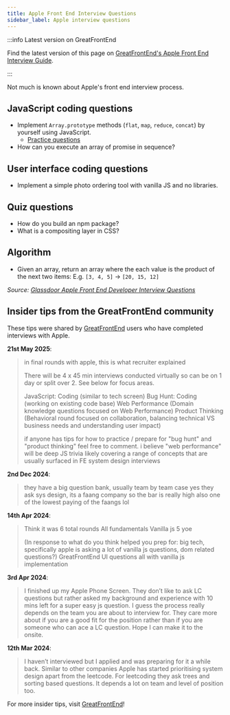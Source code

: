 ```yaml
---
title: Apple Front End Interview Questions
sidebar_label: Apple interview questions
---
```


:::info Latest version on GreatFrontEnd

Find the latest version of this page on [GreatFrontEnd's Apple Front End Interview Guide](https://www.greatfrontend.com/interviews/company/apple/questions-guides?utm_source=frontendinterviewhandbook&utm_medium=referral&gnrs=frontendinterviewhandbook).

:::

Not much is known about Apple's front end interview process.

## JavaScript coding questions

- Implement `Array.prototype` methods (`flat`, `map`, `reduce`, `concat`) by yourself using JavaScript.
  - [Practice questions](https://www.greatfrontend.com/questions/coding?utm_source=frontendinterviewhandbook&utm_medium=referral&gnrs=frontendinterviewhandbook)
- How can you execute an array of promise in sequence?

## User interface coding questions

- Implement a simple photo ordering tool with vanilla JS and no libraries.

## Quiz questions

- How do you build an npm package?
- What is a compositing layer in CSS?

## Algorithm

- Given an array, return an array where the each value is the product of the next two items: E.g. `[3, 4, 5]` -> `[20, 15, 12]`

_Source: [Glassdoor Apple Front End Developer Interview Questions](https://www.glassdoor.sg/Interview/Apple-Front-End-Developer-Interview-Questions-EI_IE1138.0,5_KO6,25.htm)_

## Insider tips from the GreatFrontEnd community

These tips were shared by [GreatFrontEnd](https://www.greatfrontend.com/?utm_source=frontendinterviewhandbook&utm_medium=referral&gnrs=frontendinterviewhandbook) users who have completed interviews with Apple.

**21st May 2025**:

> in final rounds with apple, this is what recruiter explained
>
> There will be 4 x 45 min interviews conducted virtually so can be on 1 day or split over 2. See below for focus areas.
>
> JavaScript: Coding (similar to tech screen) Bug Hunt: Coding (working on existing code base) Web Performance (Domain knowledge questions focused on Web Performance) Product Thinking (Behavioral round focused on collaboration, balancing technical VS business needs and understanding user impact)
>
> if anyone has tips for how to practice / prepare for "bug hunt" and "product thinking" feel free to comment. i believe "web performance" will be deep JS trivia likely covering a range of concepts that are usually surfaced in FE system design interviews

**2nd Dec 2024**:

> they have a big question bank, usually team by team case yes they ask sys design, its a faang company so the bar is really high also one of the lowest paying of the faangs lol

**14th Apr 2024**:

> Think it was 6 total rounds All fundamentals Vanilla js 5 yoe
>
> (In response to what do you think helped you prep for: big tech, specifically apple is asking a lot of vanilla js questions, dom related questions?) GreatFrontEnd UI questions all with vanilla js implementation

**3rd Apr 2024**:

> I finished up my Apple Phone Screen. They don’t like to ask LC questions but rather asked my background and experience with 10 mins left for a super easy js question. I guess the process really depends on the team you are about to interview for. They care more about if you are a good fit for the position rather than if you are someone who can ace a LC question. Hope I can make it to the onsite.

**12th Mar 2024**:

> I haven’t interviewed but I applied and was preparing for it a while back. Similar to other companies Apple has started prioritising system design apart from the leetcode. For leetcoding they ask trees and sorting based questions. It depends a lot on team and level of position too.

For more insider tips, visit [GreatFrontEnd](https://www.greatfrontend.com/?utm_source=frontendinterviewhandbook&utm_medium=referral&gnrs=frontendinterviewhandbook)!
